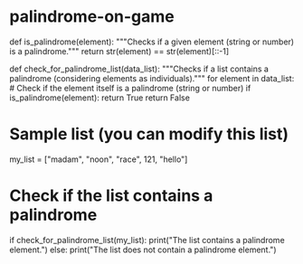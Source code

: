 # palindrome-on-game
def is_palindrome(element):
  """Checks if a given element (string or number) is a palindrome."""
  return str(element) == str(element)[::-1]

def check_for_palindrome_list(data_list):
  """Checks if a list contains a palindrome (considering elements as individuals)."""
  for element in data_list:
    # Check if the element itself is a palindrome (string or number)
    if is_palindrome(element):
      return True
  return False

# Sample list (you can modify this list)
my_list = ["madam", "noon", "race", 121, "hello"]

# Check if the list contains a palindrome
if check_for_palindrome_list(my_list):
  print("The list contains a palindrome element.")
else:
  print("The list does not contain a palindrome element.")
